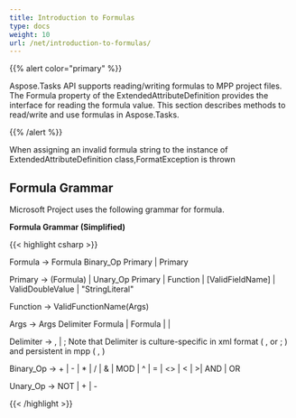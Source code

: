 ```yaml
---
title: Introduction to Formulas
type: docs
weight: 10
url: /net/introduction-to-formulas/
---
```


{{% alert color="primary" %}} 

Aspose.Tasks API supports reading/writing formulas to MPP project files. The Formula property of the ExtendedAttributeDefinition provides the interface for reading the formula value. This section describes methods to read/write and use formulas in Aspose.Tasks.

{{% /alert %}} 

When assigning an invalid formula string to the instance of ExtendedAttributeDefinition class,FormatException is thrown
## **Formula Grammar**
Microsoft Project uses the following grammar for formula.

**Formula Grammar (Simplified)**

{{< highlight csharp >}}

 Formula -> Formula Binary_Op Primary | Primary

Primary -> (Formula) | Unary_Op Primary | Function | [ValidFieldName] | ValidDoubleValue | "StringLiteral"

Function -> ValidFunctionName(Args)

Args -> Args Delimiter Formula | Formula | |

Delimiter -> , | ;   Note that Delimiter is culture-specific in xml format ( , or ; ) and persistent in mpp ( , )

Binary_Op -> + | - | * | / | & | MOD | ^ | = | <> | < | >| AND | OR

Unary_Op -> NOT | + | -

{{< /highlight >}}
